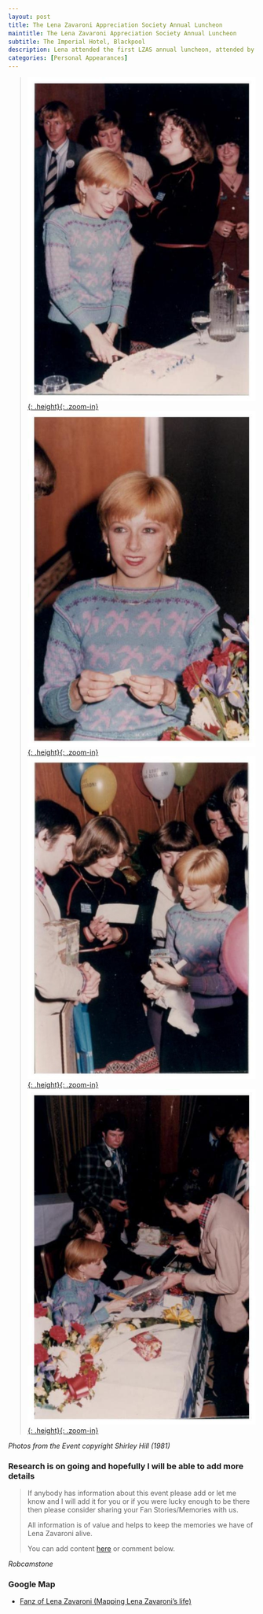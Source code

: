```yaml
---
layout: post
title: The Lena Zavaroni Appreciation Society Annual Luncheon
maintitle: The Lena Zavaroni Appreciation Society Annual Luncheon
subtitle: The Imperial Hotel, Blackpool
description: Lena attended the first LZAS annual luncheon, attended by over 60 fans and held to celebrate her 18th birthday, where she met members of the society and presented them with signed photos.
categories: [Personal Appearances]
---
```


> [![](/assets/images/1981-11-08-the-lena-zavaroni-appreciation-society-annual-luncheon/LZ-01.jpg){: .height}{: .zoom-in}](/assets/images/1981-11-08-the-lena-zavaroni-appreciation-society-annual-luncheon/LZ-01.jpg)
[![](/assets/images/1981-11-08-the-lena-zavaroni-appreciation-society-annual-luncheon/LZ-02.jpg){: .height}{: .zoom-in}](/assets/images/1981-11-08-the-lena-zavaroni-appreciation-society-annual-luncheon/LZ-02.jpg)
[![](/assets/images/1981-11-08-the-lena-zavaroni-appreciation-society-annual-luncheon/LZ-03.jpg){: .height}{: .zoom-in}](/assets/images/1981-11-08-the-lena-zavaroni-appreciation-society-annual-luncheon/LZ-03.jpg)
[![](/assets/images/1981-11-08-the-lena-zavaroni-appreciation-society-annual-luncheon/LZ-04.jpg){: .height}{: .zoom-in}](/assets/images/1981-11-08-the-lena-zavaroni-appreciation-society-annual-luncheon/LZ-04.jpg)


<cite>Photos from the Event copyright Shirley Hill (1981)</cite>

<style>
.height {width:auto; height:255px;}
</style>

### Research is on going and hopefully I will be able to add more details
> If anybody has information about this event please add or let me know and I will add it for you or if you were lucky enough to be there then please consider sharing your Fan Stories/Memories with us.
>
> All information is of value and helps to keep the memories we have of Lena Zavaroni alive.
>
> You can add content [here](https://github.com/FanzOfLenaZavaroni/fanzoflenazavaroni.github.io) or comment below.

<cite>Robcamstone</cite>

### Google Map
* [Fanz of Lena Zavaroni (Mapping Lena Zavaroni’s life)](https://www.google.co.uk/maps/d/u/0/viewer?mid=1D1D0ERV_FQMNb9XZzJ-J3yUlK8aI4vhI&ll=53.82729320000002%2C-3.054806699999972&z=19)


